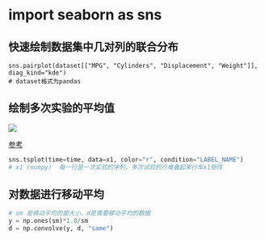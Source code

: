 # import seaborn as sns

## 快速绘制数据集中几对列的联合分布
```
sns.pairplot(dataset[["MPG", "Cylinders", "Displacement", "Weight"]], diag_kind="kde")
# dataset格式为pandas
```

## 绘制多次实验的平均值

![](https://pic4.zhimg.com/80/v2-52a9c2b8f9a652e08c851e4a327c9857_720w.jpg)

[参考](https://zhuanlan.zhihu.com/p/75477750)

```python
sns.tsplot(time=time, data=x1, color="r", condition="LABEL_NAME")
# x1 (numpy)  每一行是一次实验的序列，多次试验的行堆叠起来行车x1矩阵
```

## 对数据进行移动平均

```python
# sm 是移动平均的窗大小、d是需要移动平均的数据
y = np.ones(sm)*1.0/sm
d = np.convolve(y, d, "same")
```

